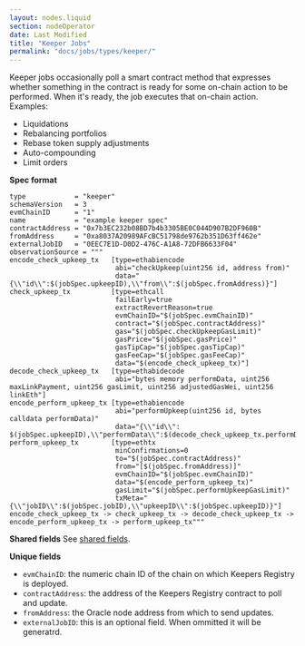 ```yaml
---
layout: nodes.liquid
section: nodeOperator
date: Last Modified
title: "Keeper Jobs"
permalink: "docs/jobs/types/keeper/"
---
```


Keeper jobs occasionally poll a smart contract method that expresses whether something in the contract is ready for some on-chain action to be performed. When it's ready, the job executes that on-chain action. Examples:

- Liquidations
- Rebalancing portfolios
- Rebase token supply adjustments
- Auto-compounding
- Limit orders

**Spec format**

```jpv2
type            = "keeper"
schemaVersion   = 3
evmChainID      = "1"
name            = "example keeper spec"
contractAddress = "0x7b3EC232b08BD7b4b3305BE0C044D907B2DF960B"
fromAddress     = "0xa8037A20989AFcBC51798de9762b351D63ff462e"
externalJobID   = "0EEC7E1D-D0D2-476C-A1A8-72DFB6633F04"
observationSource = """
encode_check_upkeep_tx   [type=ethabiencode
                          abi="checkUpkeep(uint256 id, address from)"
                          data="{\\"id\\":$(jobSpec.upkeepID),\\"from\\":$(jobSpec.fromAddress)}"]
check_upkeep_tx          [type=ethcall
                          failEarly=true
                          extractRevertReason=true
                          evmChainID="$(jobSpec.evmChainID)"
                          contract="$(jobSpec.contractAddress)"
                          gas="$(jobSpec.checkUpkeepGasLimit)"
                          gasPrice="$(jobSpec.gasPrice)"
                          gasTipCap="$(jobSpec.gasTipCap)"
                          gasFeeCap="$(jobSpec.gasFeeCap)"
                          data="$(encode_check_upkeep_tx)"]
decode_check_upkeep_tx   [type=ethabidecode
                          abi="bytes memory performData, uint256 maxLinkPayment, uint256 gasLimit, uint256 adjustedGasWei, uint256 linkEth"]
encode_perform_upkeep_tx [type=ethabiencode
                          abi="performUpkeep(uint256 id, bytes calldata performData)"
                          data="{\\"id\\": $(jobSpec.upkeepID),\\"performData\\":$(decode_check_upkeep_tx.performData)}"]
perform_upkeep_tx        [type=ethtx
                          minConfirmations=0
                          to="$(jobSpec.contractAddress)"
                          from="[$(jobSpec.fromAddress)]"
                          evmChainID="$(jobSpec.evmChainID)"
                          data="$(encode_perform_upkeep_tx)"
                          gasLimit="$(jobSpec.performUpkeepGasLimit)"
                          txMeta="{\\"jobID\\":$(jobSpec.jobID),\\"upkeepID\\":$(jobSpec.upkeepID)}"]
encode_check_upkeep_tx -> check_upkeep_tx -> decode_check_upkeep_tx -> encode_perform_upkeep_tx -> perform_upkeep_tx"""
```

**Shared fields**
See [shared fields](/docs/jobs/#shared-fields).

**Unique fields**
- `evmChainID`: the numeric chain ID of the chain on which Keepers Registry is deployed.
- `contractAddress`: the address of the Keepers Registry contract to poll and update.
- `fromAddress`: the Oracle node address from which to send updates.
- `externalJobID`: this is an optional field. When ommitted it will be generatrd.

